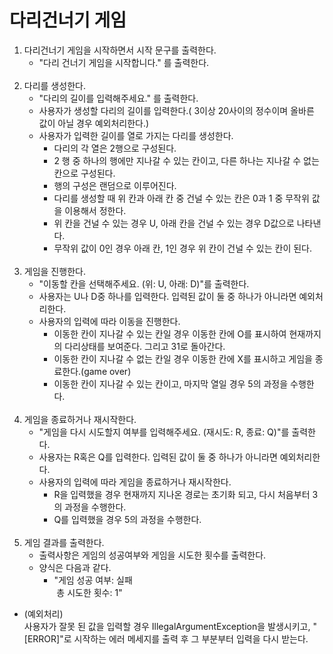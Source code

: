 # 다리건너기 게임

1. 다리건너기 게임을 시작하면서 시작 문구를 출력한다.</br>
   - "다리 건너기 게임을 시작합니다." 를 출력한다.
</br></br>
2. 다리를 생성한다.
   - "다리의 길이를 입력해주세요." 를 출력한다.</br>
   - 사용자가 생성할 다리의 길이를 입력한다.( 3이상 20사이의 정수이며 올바른 값이 아닐 경우 예외처리한다.)</br>
   - 사용자가 입력한 길이를 열로 가지는 다리를 생성한다.</br>
     - 다리의 각 열은 2행으로 구성된다.
     - 2 행 중 하나의 행에만 지나갈 수 있는 칸이고, 다른 하나는 지나갈 수 없는 칸으로 구성된다.
     - 행의 구성은 랜덤으로 이루어진다.
     - 다리를 생성할 때 위 칸과 아래 칸 중 건널 수 있는 칸은 0과 1 중 무작위 값을 이용해서 정한다.
     - 위 칸을 건널 수 있는 경우 U, 아래 칸을 건널 수 있는 경우 D값으로 나타낸다.
     - 무작위 값이 0인 경우 아래 칸, 1인 경우 위 칸이 건널 수 있는 칸이 된다.
</br></br>
3. 게임을 진행한다.
   -  "이동할 칸을 선택해주세요. (위: U, 아래: D)"를 출력한다.</br>
   -  사용자는 U나 D중 하나를 입력한다. 입력된 값이 둘 중 하나가 아니라면 예외처리한다.
   -  사용자의 입력에 따라 이동을 진행한다.
       - 이동한 칸이 지나갈 수 있는 칸일 경우 이동한 칸에 O를 표시하여 현재까지의 다리상태를 보여준다. 그리고 31로 돌아간다.
       - 이동한 칸이 지나갈 수 없는 칸일 경우 이동한 칸에 X를 표시하고 게임을 종료한다.(game over)
       - 이동한 칸이 지나갈 수 있는 칸이고, 마지막 열일 경우 5의 과정을 수행한다.
</br></br>
4. 게임을 종료하거나 재시작한다.
   -  "게임을 다시 시도할지 여부를 입력해주세요. (재시도: R, 종료: Q)"를 출력한다.
   -  사용자는 R혹은 Q를 입력한다. 입력된 값이 둘 중 하나가 아니라면 예외처리한다.
   -  사용자의 입력에 따라 게임을 종료하거나 재시작한다.
      - R을 입력했을 경우 현재까지 지나온 경로는 초기화 되고, 다시 처음부터 3의 과정을 수행한다.
      - Q를 입력했을 경우 5의 과정을 수행한다.
</br></br>
5. 게임 결과를 출력한다. 
   - 출력사항은 게임의 성공여부와 게임을 시도한 횟수를 출력한다.
   - 양식은 다음과 같다.
     - "게임 성공 여부: 실패  
        &nbsp;총 시도한 횟수: 1"

* (예외처리)</br>
사용자가 잘못 된 값을 입력할 경우 IllegalArgumentException을 발생시키고, "[ERROR]"로 시작하는 에러 메세지를 출력 후 그 부분부터 입력을 다시 받는다.